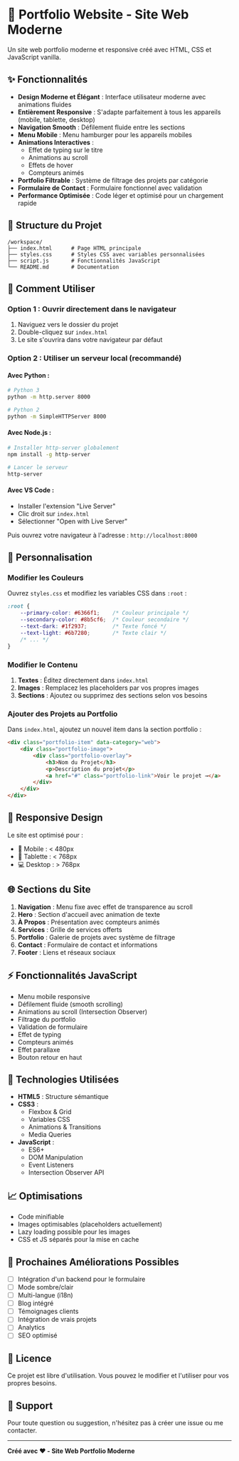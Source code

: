 # 🌟 Portfolio Website - Site Web Moderne

Un site web portfolio moderne et responsive créé avec HTML, CSS et JavaScript vanilla.

## ✨ Fonctionnalités

- **Design Moderne et Élégant** : Interface utilisateur moderne avec animations fluides
- **Entièrement Responsive** : S'adapte parfaitement à tous les appareils (mobile, tablette, desktop)
- **Navigation Smooth** : Défilement fluide entre les sections
- **Menu Mobile** : Menu hamburger pour les appareils mobiles
- **Animations Interactives** : 
  - Effet de typing sur le titre
  - Animations au scroll
  - Effets de hover
  - Compteurs animés
- **Portfolio Filtrable** : Système de filtrage des projets par catégorie
- **Formulaire de Contact** : Formulaire fonctionnel avec validation
- **Performance Optimisée** : Code léger et optimisé pour un chargement rapide

## 📂 Structure du Projet

```
/workspace/
├── index.html      # Page HTML principale
├── styles.css      # Styles CSS avec variables personnalisées
├── script.js       # Fonctionnalités JavaScript
└── README.md       # Documentation
```

## 🚀 Comment Utiliser

### Option 1 : Ouvrir directement dans le navigateur

1. Naviguez vers le dossier du projet
2. Double-cliquez sur `index.html`
3. Le site s'ouvrira dans votre navigateur par défaut

### Option 2 : Utiliser un serveur local (recommandé)

#### Avec Python :
```bash
# Python 3
python -m http.server 8000

# Python 2
python -m SimpleHTTPServer 8000
```

#### Avec Node.js :
```bash
# Installer http-server globalement
npm install -g http-server

# Lancer le serveur
http-server
```

#### Avec VS Code :
- Installer l'extension "Live Server"
- Clic droit sur `index.html`
- Sélectionner "Open with Live Server"

Puis ouvrez votre navigateur à l'adresse : `http://localhost:8000`

## 🎨 Personnalisation

### Modifier les Couleurs

Ouvrez `styles.css` et modifiez les variables CSS dans `:root` :

```css
:root {
    --primary-color: #6366f1;    /* Couleur principale */
    --secondary-color: #8b5cf6;  /* Couleur secondaire */
    --text-dark: #1f2937;        /* Texte foncé */
    --text-light: #6b7280;       /* Texte clair */
    /* ... */
}
```

### Modifier le Contenu

1. **Textes** : Éditez directement dans `index.html`
2. **Images** : Remplacez les placeholders par vos propres images
3. **Sections** : Ajoutez ou supprimez des sections selon vos besoins

### Ajouter des Projets au Portfolio

Dans `index.html`, ajoutez un nouvel item dans la section portfolio :

```html
<div class="portfolio-item" data-category="web">
    <div class="portfolio-image">
        <div class="portfolio-overlay">
            <h3>Nom du Projet</h3>
            <p>Description du projet</p>
            <a href="#" class="portfolio-link">Voir le projet →</a>
        </div>
    </div>
</div>
```

## 📱 Responsive Design

Le site est optimisé pour :
- 📱 Mobile : < 480px
- 📱 Tablette : < 768px
- 💻 Desktop : > 768px

## 🌐 Sections du Site

1. **Navigation** : Menu fixe avec effet de transparence au scroll
2. **Hero** : Section d'accueil avec animation de texte
3. **À Propos** : Présentation avec compteurs animés
4. **Services** : Grille de services offerts
5. **Portfolio** : Galerie de projets avec système de filtrage
6. **Contact** : Formulaire de contact et informations
7. **Footer** : Liens et réseaux sociaux

## ⚡ Fonctionnalités JavaScript

- Menu mobile responsive
- Défilement fluide (smooth scrolling)
- Animations au scroll (Intersection Observer)
- Filtrage du portfolio
- Validation de formulaire
- Effet de typing
- Compteurs animés
- Effet parallaxe
- Bouton retour en haut

## 🔧 Technologies Utilisées

- **HTML5** : Structure sémantique
- **CSS3** : 
  - Flexbox & Grid
  - Variables CSS
  - Animations & Transitions
  - Media Queries
- **JavaScript** : 
  - ES6+
  - DOM Manipulation
  - Event Listeners
  - Intersection Observer API

## 📈 Optimisations

- Code minifiable
- Images optimisables (placeholders actuellement)
- Lazy loading possible pour les images
- CSS et JS séparés pour la mise en cache

## 🎯 Prochaines Améliorations Possibles

- [ ] Intégration d'un backend pour le formulaire
- [ ] Mode sombre/clair
- [ ] Multi-langue (i18n)
- [ ] Blog intégré
- [ ] Témoignages clients
- [ ] Intégration de vrais projets
- [ ] Analytics
- [ ] SEO optimisé

## 📄 Licence

Ce projet est libre d'utilisation. Vous pouvez le modifier et l'utiliser pour vos propres besoins.

## 🤝 Support

Pour toute question ou suggestion, n'hésitez pas à créer une issue ou me contacter.

---

**Créé avec ❤️ - Site Web Portfolio Moderne**